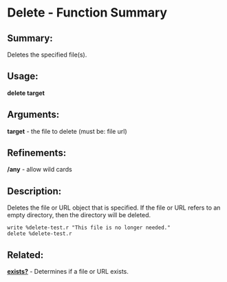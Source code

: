 # Delete - Function Summary

## Summary:

Deletes the specified file(s).

## Usage:

**delete target**

## Arguments:

**target** - the file to delete (must be: file url)

## Refinements:

**/any** - allow wild cards

## Description:

Deletes the file or URL object that is specified. If the file or URL refers to an empty directory, then the directory will be deleted.

```
write %delete-test.r "This file is no longer needed."
delete %delete-test.r
```

## Related:

[**exists?**](http://www.rebol.com/docs/words/wexistsq.html) - Determines if a file or URL exists.